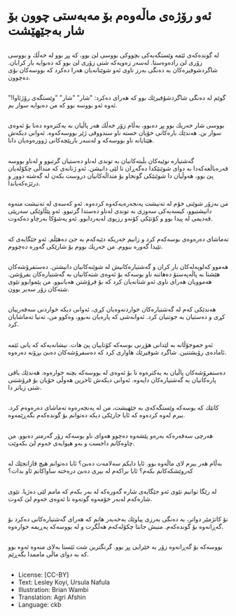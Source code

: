 # ئەو رۆژەی ماڵەوەم بۆ مەبەستی چوون بۆ شار بەجێهێشت

##
لە گوندەكەی ئێمە وێستگەیەكی بچووكی بووسی لێ بوو، كە پڕ بوو لە خەڵك و بووسی زۆری لێ رادەوەستا. لەسەر زەویەكە شتی زۆری لێ بوو كە دەبوایە بار كرابان. شاگردشوفیرەكان بە دەنگی بەرز ناوی ئەو شوێنانەیان هەرا دەكرد كە بووسەكان بۆی دەچوون.

##
گوێم لە دەنگی شاگردشۆفیرێك بوو كە هەرای دەكرد: "شار" "شار" "وێستگەی رۆژئاوا!" ئەوە ئەو بووسە بوو كە من دەبوایە سوار بم.

##
بووسی شار خەریك بوو پڕ دەبوو، بەڵام زۆر خەڵك هەر پاڵیان بە یەكترەوە دەنا بۆ ئەوەی سوار بن. هەندێك بارەكانی خۆیان خستە ناو سندووقی ژێر بووسەکەوە. ئەوانی دیكەش هێنایانە ناو بووسەكە و لەسەر بارپێچەكانی ژوورەوەیان دانا.

##
گەشتیارە نوێیەكان بڵیتەكانیان بە توندی لەناو دەستیان گرتبوو و لەناو بووسە قەرەباڵغەكەدا بە دوای شوێنێكدا دەگەڕان تا لێی دانیشن. ئەو ژنانەی كە منداڵی چكۆلەیان پێ بوو، هەوڵیان دا شوێنێكی گونجاو بۆ منداڵەكانیان دروست بكەن  لە گەشتە دوور و درێژەكەیاندا.

##
من بەزۆر شوێنی خۆم لە تەنیشت پەنجەرەیەكەوە كردەوە. ئەو كەسەی لە تەنیشت منەوە دانیشتبوو، كیسەیەكی سەوزی بە توندی لەناو دەستدا گرتبوو. ئەو پێڵاوێكی سەرپێی قەدیمی لە پیدا بوو و كۆتێكی كۆنەو رزیوی لەبەردابوو. ئەو پەشۆكا بەرچاو دەكەوت.

##
تەماشای دەرەوەی بوسەكەم كرد و زانیم خەریكە دێیەكەم بە جێ دەهێڵم. ئەو جێگایەی كە تێیدا گەورە ببووم. من خەریك بووم بۆ شارێكی گەورە دەچووم.

##
هەموو كەلوپەلەكان بار كران و گەشتیارەكانیش لە شوێنەكانیان دانیشتن. دەستفرۆشەكان هێشتا  بە پاڵەپەستۆ دەهاتنە ناو بوسەكە بۆ ئەوەی شتەكانیان بە گەشتیارەكان بفرۆشن. هەموویان هەرای ناوی ئەو شتانەیان كرد كە بۆ فرۆشتن هەیانبوو. من پێموابوو نێوی شتەكان زۆر سەیر بوون.

##
هەندێكی كەم لە گەشتیارەكان خواردنەوەیان كڕی، ئەوانی دیكە خواردنی سەفەرییان كڕی و دەستیان بە جوتنیان كرد. ئەوانەشی كە پارەیان نەبوو، وەكوو من، تەنیا تەماشایان كرد.

##
ئەو جموجۆڵانە بە لێدانی هۆڕنی بوسەكە كۆتاییان پێ هات. نیشانەیەكە كە یانی ئێمە ئامادەی رۆیشتنین. شاگرد شوفیرێك هاواری كرد كە دەسفرۆشەكان دەبێ  بڕۆنە دەرەوە.

##
دەستفرۆشەكان پاڵیان بە یەكترەوە نا بۆ ئەوەی لە بووسەكە بچنە خوارەوە. هەندێك باقی پارەكانیان بە گەشتیارەكان دایەوە. ئەوانی دیكەش ئاخرین هەوڵی خۆیان بۆ فرۆشتنی شتی زیاتر دا.

##
كاتێك كە بوسەكە وێستگەكەی بە جێهیشت، من لە پەنجەرەوە تەماشای دەرەوەم كرد. بیرم لەوە كردەوە كە ئایا جارێكی دیكە دەتوانم بۆ گوندەكەم بگەڕێمەوە.

##
هەرچی سەفەرەكە بەرەو پێشەوە دەچوو هەوای ناو بوسەكە زۆر گەرمتر دەبوو. من چاوەكانم داخست و بەو هیوایەی خەوم لێ بكەوێت.

##
بەڵام هەر بیرم لای ماڵەوە بوو. ئایا دایكم سەلامەت دەبێ؟ ئایا دەتوانم هیچ قازانجێك لە كەروێشكەكانم بكەم؟ ئایا براكەم لە بیری دەبێ درەختە ساواکانم ئاو بدات؟

##
لە رێگا توانیم نێوی ئەو جێگایەی شارە گەورەكە لە بەر بكەم كە مامم لێی دەژیا. نێوی شارەكەم لەبەر خۆمەوە گوتەوە تا ئەوەی خەوم لێ كەوت.

##
نۆ كاتژمێر دواتر، بە دەنگی بەرزی پیاوێك بەخەبەر هاتم كە هەرای گەشتیارەكانی دەكرد بۆ گەڕانەوە بۆ گوندەكەم. منیش جانتا چكۆلەكەم هەڵگرت و لە بووسەكە پەڕیمە خوارەوە.

##
بووسەكە بۆ گەڕانەوە زۆر بە خێرایی پڕ بوو. گرنگترین شت ئێستا بەلای منەوە ئەوە بوو كە بە دوای ماڵی ماممدا بگەڕێم.

##
* License: [CC-BY]
* Text: Lesley Koyi, Ursula Nafula
* Illustration: Brian Wambi
* Translation: Agri Afshin
* Language: ckb
